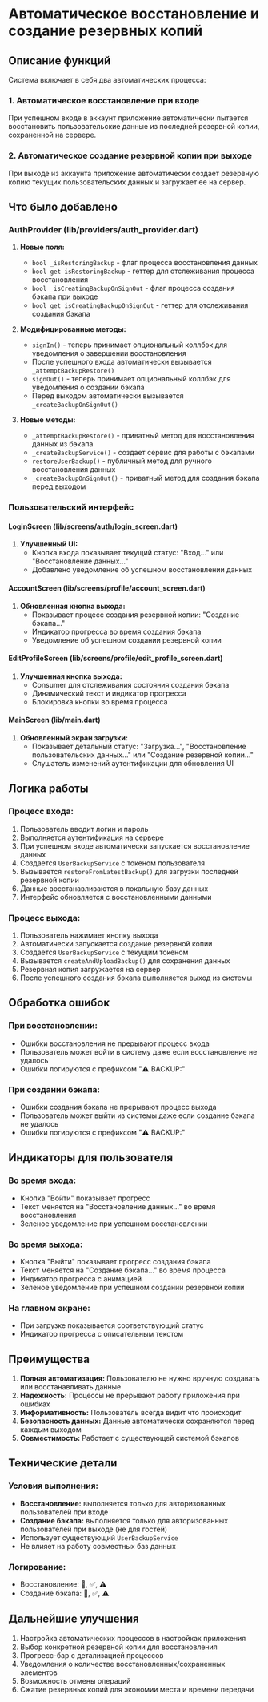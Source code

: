 # Автоматическое восстановление и создание резервных копий

## Описание функций

Система включает в себя два автоматических процесса:

### 1. Автоматическое восстановление при входе
При успешном входе в аккаунт приложение автоматически пытается восстановить пользовательские данные из последней резервной копии, сохраненной на сервере.

### 2. Автоматическое создание резервной копии при выходе
При выходе из аккаунта приложение автоматически создает резервную копию текущих пользовательских данных и загружает ее на сервер.

## Что было добавлено

### AuthProvider (lib/providers/auth_provider.dart)

1. **Новые поля:**
   - `bool _isRestoringBackup` - флаг процесса восстановления данных
   - `bool get isRestoringBackup` - геттер для отслеживания процесса восстановления
   - `bool _isCreatingBackupOnSignOut` - флаг процесса создания бэкапа при выходе
   - `bool get isCreatingBackupOnSignOut` - геттер для отслеживания создания бэкапа

2. **Модифицированные методы:**
   - `signIn()` - теперь принимает опциональный коллбэк для уведомления о завершении восстановления
   - После успешного входа автоматически вызывается `_attemptBackupRestore()`
   - `signOut()` - теперь принимает опциональный коллбэк для уведомления о создании бэкапа
   - Перед выходом автоматически вызывается `_createBackupOnSignOut()`

3. **Новые методы:**
   - `_attemptBackupRestore()` - приватный метод для восстановления данных из бэкапа
   - `_createBackupService()` - создает сервис для работы с бэкапами
   - `restoreUserBackup()` - публичный метод для ручного восстановления данных
   - `_createBackupOnSignOut()` - приватный метод для создания бэкапа перед выходом

### Пользовательский интерфейс

#### LoginScreen (lib/screens/auth/login_screen.dart)
1. **Улучшенный UI:**
   - Кнопка входа показывает текущий статус: "Вход..." или "Восстановление данных..."
   - Добавлено уведомление об успешном восстановлении данных

#### AccountScreen (lib/screens/profile/account_screen.dart)
1. **Обновленная кнопка выхода:**
   - Показывает процесс создания резервной копии: "Создание бэкапа..."
   - Индикатор прогресса во время создания бэкапа
   - Уведомление об успешном создании резервной копии

#### EditProfileScreen (lib/screens/profile/edit_profile_screen.dart)
1. **Улучшенная кнопка выхода:**
   - Consumer для отслеживания состояния создания бэкапа
   - Динамический текст и индикатор прогресса
   - Блокировка кнопки во время процесса

#### MainScreen (lib/main.dart)
1. **Обновленный экран загрузки:**
   - Показывает детальный статус: "Загрузка...", "Восстановление пользовательских данных..." или "Создание резервной копии..."
   - Слушатель изменений аутентификации для обновления UI

## Логика работы

### Процесс входа:
1. Пользователь вводит логин и пароль
2. Выполняется аутентификация на сервере
3. При успешном входе автоматически запускается восстановление данных
4. Создается `UserBackupService` с токеном пользователя
5. Вызывается `restoreFromLatestBackup()` для загрузки последней резервной копии
6. Данные восстанавливаются в локальную базу данных
7. Интерфейс обновляется с восстановленными данными

### Процесс выхода:
1. Пользователь нажимает кнопку выхода
2. Автоматически запускается создание резервной копии
3. Создается `UserBackupService` с текущим токеном
4. Вызывается `createAndUploadBackup()` для сохранения данных
5. Резервная копия загружается на сервер
6. После успешного создания бэкапа выполняется выход из системы

## Обработка ошибок

### При восстановлении:
- Ошибки восстановления не прерывают процесс входа
- Пользователь может войти в систему даже если восстановление не удалось
- Ошибки логируются с префиксом "⚠️ BACKUP:"

### При создании бэкапа:
- Ошибки создания бэкапа не прерывают процесс выхода
- Пользователь может выйти из системы даже если создание бэкапа не удалось
- Ошибки логируются с префиксом "⚠️ BACKUP:"

## Индикаторы для пользователя

### Во время входа:
- Кнопка "Войти" показывает прогресс
- Текст меняется на "Восстановление данных..." во время восстановления
- Зеленое уведомление при успешном восстановлении

### Во время выхода:
- Кнопка "Выйти" показывает прогресс создания бэкапа
- Текст меняется на "Создание бэкапа..." во время процесса
- Индикатор прогресса с анимацией
- Зеленое уведомление при успешном создании резервной копии

### На главном экране:
- При загрузке показывается соответствующий статус
- Индикатор прогресса с описательным текстом

## Преимущества

1. **Полная автоматизация:** Пользователю не нужно вручную создавать или восстанавливать данные
2. **Надежность:** Процессы не прерывают работу приложения при ошибках
3. **Информативность:** Пользователь всегда видит что происходит
4. **Безопасность данных:** Данные автоматически сохраняются перед каждым выходом
5. **Совместимость:** Работает с существующей системой бэкапов

## Технические детали

### Условия выполнения:
- **Восстановление:** выполняется только для авторизованных пользователей при входе
- **Создание бэкапа:** выполняется только для авторизованных пользователей при выходе (не для гостей)
- Использует существующий `UserBackupService`
- Не влияет на работу совместных баз данных

### Логирование:
- Восстановление: 🔄, ✅, ⚠️
- Создание бэкапа: 💾, ✅, ⚠️

## Дальнейшие улучшения

1. Настройка автоматических процессов в настройках приложения
2. Выбор конкретной резервной копии для восстановления
3. Прогресс-бар с детализацией процессов
4. Уведомления о количестве восстановленных/сохраненных элементов
5. Возможность отмены операций
6. Сжатие резервных копий для экономии места и времени передачи 
